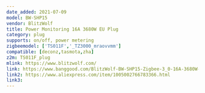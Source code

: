 ```yaml
---
date_added: 2021-07-09
model: BW-SHP15
vendor: BlitzWolf
title: Power Monitoring 16A 3680W EU Plug 
category: plug
supports: on/off, power metering
zigbeemodel: ['TS011F','_TZ3000_mraovvmm']
compatible: [deconz,tasmota,zha]
z2m: TS011F_plug
mlink: https://www.blitzwolf.com/
link: https://www.banggood.com/BlitzWolf-BW-SHP15-Zigbee-3_0-16A-3680W-Smart-Plug-Wireless-Power-Socket-Outlet-EU-Plug-APP-Remote-Control-or-Voice-Control-or-Multiple-Timer-Modes-Compatible-With-Amazon-Alexa-or-Google-Assistant-p-1856492.html
link2: https://www.aliexpress.com/item/1005002766783366.html
link3: 
---
```


